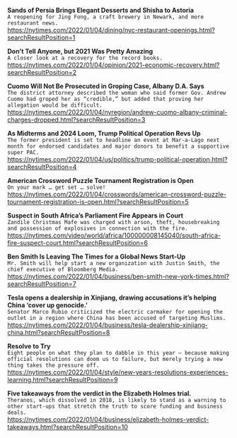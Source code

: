 **Sands of Persia Brings Elegant Desserts and Shisha to Astoria**\
`A reopening for Jing Fong, a craft brewery in Newark, and more restaurant news.`\
https://nytimes.com/2022/01/04/dining/nyc-restaurant-openings.html?searchResultPosition=1

**Don’t Tell Anyone, but 2021 Was Pretty Amazing**\
`A closer look at a recovery for the record books.`\
https://nytimes.com/2022/01/04/opinion/2021-economic-recovery.html?searchResultPosition=2

**Cuomo Will Not Be Prosecuted in Groping Case, Albany D.A. Says**\
`The district attorney described the woman who said former Gov. Andrew Cuomo had groped her as “credible,” but added that proving her allegation would be difficult.`\
https://nytimes.com/2022/01/04/nyregion/andrew-cuomo-albany-criminal-charges-dropped.html?searchResultPosition=3

**As Midterms and 2024 Loom, Trump Political Operation Revs Up**\
`The former president is set to headline an event at Mar-a-Lago next month for endorsed candidates and major donors to benefit a supportive super PAC.`\
https://nytimes.com/2022/01/04/us/politics/trump-political-operation.html?searchResultPosition=4

**American Crossword Puzzle Tournament Registration is Open**\
`On your mark … get set … solve!`\
https://nytimes.com/2022/01/04/crosswords/american-crossword-puzzle-tournament-registration-is-open.html?searchResultPosition=5

**Suspect in South Africa’s Parliament Fire Appears in Court**\
`Zandile Christmas Mafe was charged with arson, theft, housebreaking and possession of explosives in connection with the fire.`\
https://nytimes.com/video/world/africa/100000008145040/south-africa-fire-suspect-court.html?searchResultPosition=6

**Ben Smith Is Leaving The Times for a Global News Start-Up**\
`Mr. Smith will help start a new organization with Justin Smith, the chief executive of Bloomberg Media.`\
https://nytimes.com/2022/01/04/business/ben-smith-new-york-times.html?searchResultPosition=7

**Tesla opens a dealership in Xinjiang, drawing accusations it’s helping China ‘cover up genocide.’**\
`Senator Marco Rubio criticized the electric carmaker for opening the outlet in a region where China has been accused of targeting Muslims.`\
https://nytimes.com/2022/01/04/business/tesla-dealership-xinjiang-china.html?searchResultPosition=8

**Resolve to Try**\
`Eight people on what they plan to dabble in this year — because making official resolutions can doom us to failure, but merely trying a new thing takes the pressure off.`\
https://nytimes.com/2022/01/04/style/new-years-resolutions-experiences-learning.html?searchResultPosition=9

**Five takeaways from the verdict in the Elizabeth Holmes trial.**\
`Theranos, which dissolved in 2018, is likely to stand as a warning to other start-ups that stretch the truth to score funding and business deals.`\
https://nytimes.com/2022/01/04/business/elizabeth-holmes-verdict-takeaways.html?searchResultPosition=10

